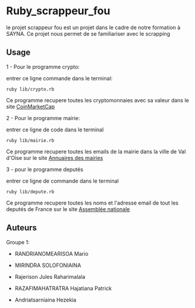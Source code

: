 # Ruby_scrappeur_fou

le projet scrappeur fou est un projet dans le cadre de notre formation à SAYNA. Ce projet nous permet de se familiariser avec le scrapping




## Usage

1 - Pour le programme crypto:

entrer ce ligne commande dans le terminal:

```
ruby lib/crypto.rb
```
Ce programme recupere toutes les cryptomonnaies avec sa valeur dans le site [CoinMarketCap](https://coinmarketcap.com/all/views/all/)

2 - Pour le programme mairie:

entrer ce ligne de code dans le terminal

```
ruby lib/mairie.rb
```
Ce programme recupere toutes les emails de la mairie dans la ville de Val d'Oise sur le site [Annuaires des mairies](http://annuaire-des-mairies.com/val-d-oise.html)

3 - pour le programme deputés

entrer ce ligne de commande dans le terminal

```
ruby lib/depute.rb
```
Ce programme recupere toutes les noms et l'adresse email de tout les deputés de France sur le site [Assemblée nationale](http://www2.assemblee-nationale.fr/deputes/liste/alphabetique)
## Auteurs

Groupe 1:

- RANDRIANOMEARISOA Mario

- MIRINDRA SOLOFONIAINA

- Rajerison Jules Raharimalala

- RAZAFIMAHATRATRA Hajatiana Patrick

- Andriatsarniaina Hezekia
